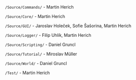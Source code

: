 ``/Source/Commands/`` - Martin Herich

``/Source/Core/`` - Martin Herich

``/Source/GUI/`` - Jaroslav Holeček, Sofie Šašorina, Martin Herich

``/Source/Logger/`` - Filip Uhlík, Martin Herich

``/Source/Scripting/`` - Daniel Gruncl

``/Source/Tutorial/`` - Miroslav Müller

``/Source/World/`` - Daniel Gruncl

``/Test/`` - Martin Herich
